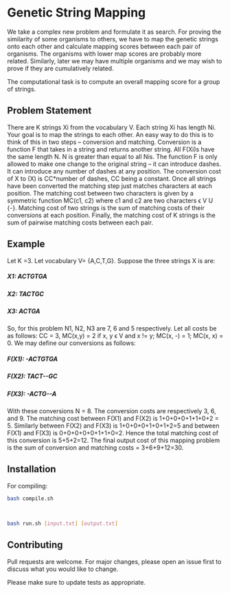 # Genetic String Mapping

We take a complex new problem and formulate it as search.
For proving the similarity of some organisms to others, we have to map the genetic strings onto each other and calculate mapping scores between each pair of organisms. The organisms with lower map scores are probably more related. Similarly, later we may have multiple organisms and we may wish to prove if they are cumulatively related. 

The computational task is to compute an overall mapping score for a group of strings.

## Problem Statement
There are K strings Xi from the vocabulary V. Each string Xi has length Ni. Your goal is to map the strings to each other. An easy way to do this is to think of this in two steps – conversion and matching. Conversion is a function F that takes in a string and returns another string. All F(Xi)s have the same length N. N is greater than equal to all Nis. The function F is only allowed to make one change to the original string – it can introduce dashes. It can introduce any number of dashes at any position. The conversion cost of X to  (X) is CC*number of dashes, CC being a constant. Once all strings have been converted the matching step just matches characters at each position. The matching cost between two characters is given by a symmetric function MC(c1, c2) where c1 and c2 are two characters ϵ V U {-}. Matching cost of two strings is the sum of matching costs of their conversions at each position. Finally, the matching cost of K strings is the sum of pairwise matching costs between each pair.



## Example

Let K =3. Let vocabulary V= {A,C,T,G}. Suppose the three strings X is are:

##### X1: ACTGTGA

##### X2: TACTGC

##### X3: ACTGA

So, for this problem N1, N2, N3 are 7, 6 and 5 respectively. Let all costs be as follows: CC = 3, MC(x,y) = 2 if x, y ϵ V and x != y; MC(x, -) = 1; MC(x, x) = 0. We may define our conversions as follows:

##### F(X1): -ACTGTGA

##### F(X2): TACT--GC

##### F(X3): -ACTG--A

With these conversions N = 8. The conversion costs are respectively 3, 6, and 9. The matching cost between F(X1) and F(X2) is 1+0+0+0+1+1+0+2 = 5. Similarly between F(X2) and F(X3) is 1+0+0+0+1+0+1+2=5 and between F(X1) and F(X3) is 0+0+0+0+0+1+1+0=2. Hence the total matching cost of this conversion is 5+5+2=12. The final output cost of this mapping problem is the sum of conversion and matching costs = 3+6+9+12=30.



## Installation
For compiling: 

```bash
bash compile.sh
```
## 

```bash

bash run.sh [input.txt] [output.txt]
```

## Contributing
Pull requests are welcome. For major changes, please open an issue first to discuss what you would like to change.

Please make sure to update tests as appropriate.

